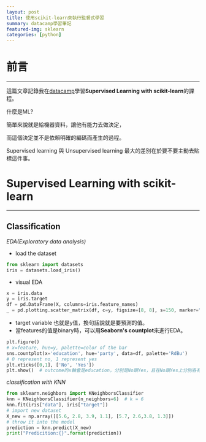 ```yaml
---
layout: post
title: 使用scikit-learn來執行監督式學習
summary: datacamp學習筆記
featured-img: sklearn
categories: [python]
---
```


# 前言

***

這篇文章記錄我在[datacamp](https://learn.datacamp.com)學習**Supervised Learning with scikit-learn**的課程。

什麼是ML?

簡單來說就是給機器資料，讓他有能力去做決定，

而這個決定並不是依賴明確的編碼而產生的過程。

Supervised learning 與 Unsupervised learning 最大的差別在於要不要主動去貼標這件事。

# Supervised Learning with scikit-learn

***

## Classification

*EDA(Exploratory data analysis)*

- load the dataset
```python
from sklearn import datasets
iris = datasets.load_iris()
```
- visual EDA
```python
x = iris.data
y = iris.target
df = pd.DataFrame(X, columns=iris.feature_names)
_ = pd.plotting.scatter_matrix(df, c=y, figsize=[8, 8], s=150, marker="D")
```
- target variable 也就是y值，換句話說就是要預測的值。
- 當features的值是binary時，可以用**Seaborn's countplot**來進行EDA。
```python
plt.figure()
# x=feature, hue=y, palette=color of the bar
sns.countplot(x='education', hue='party', data=df, palette='RdBu')
# 0 represent no, 1 represent yes
plt.xticks([0,1], ['No', 'Yes'])
plt.show()  # outcome的x軸會是education，分別是No跟Yes，且在No跟Yes上分別各有兩個bars，indicate出兩parties各有多少人數(party只有民主黨跟共和黨)
```

*classification with KNN*
```python
from sklearn.neighbors import KNeighborsClassifier
knn = KNeighborsClassifier(n_neighbors=6)  # k = 6
knn.fit(iris["data"], iris["target"])
# import new dataset
X_new = np.array([[5.6, 2.8, 3.9, 1.1], [5.7, 2.6,3.8, 1.3]])
# throw it into the model
prediction = knn.predict(X_new)
print("Predicition:{}".format(prediction))
```